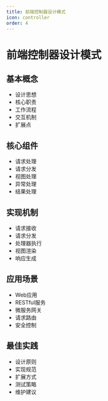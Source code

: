 ```yaml
---
title: 前端控制器设计模式
icon: controller
order: 4
---
```


# 前端控制器设计模式

## 基本概念
- 设计思想
- 核心职责
- 工作流程
- 交互机制
- 扩展点

## 核心组件
- 请求处理
- 请求分发
- 视图处理
- 异常处理
- 结果处理

## 实现机制
- 请求接收
- 请求分发
- 处理器执行
- 视图渲染
- 响应生成

## 应用场景
- Web应用
- RESTful服务
- 微服务网关
- 请求路由
- 安全控制

## 最佳实践
- 设计原则
- 实现规范
- 扩展方式
- 测试策略
- 维护建议
